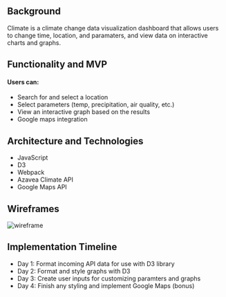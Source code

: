 ## Background
Climate is a climate change data visualization dashboard that allows users to change time, location, and paramaters, and view data on interactive charts and graphs. 

## Functionality and MVP
#### Users can:
* Search for and select a location
* Select parameters (temp, precipitation, air quality, etc.)
* View an interactive graph based on the results
* Google maps integration

## Architecture and Technologies
* JavaScript
* D3
* Webpack
* Azavea Climate API
* Google Maps API

## Wireframes
![wireframe](https://github.com/troubadour10/terra/blob/master/src/images/wireframe.png)

## Implementation Timeline
* Day 1: Format incoming API data for use with D3 library
* Day 2: Format and style graphs with D3
* Day 3: Create user inputs for customizing paramters and graphs
* Day 4: Finish any styling and implement Google Maps (bonus)
